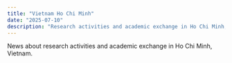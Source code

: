 ```yaml
---
title: "Vietnam Ho Chi Minh"
date: "2025-07-10"
description: "Research activities and academic exchange in Ho Chi Minh, Vietnam"
---
```


News about research activities and academic exchange in Ho Chi Minh, Vietnam. 